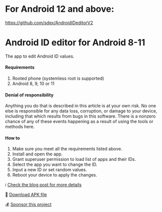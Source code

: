 # For Android 12 and above: 
https://github.com/sdex/AndroidIDeditorV2

# Android ID editor for Android 8-11
The app to edit Android ID values.

#### Requirements
1. Rooted phone (systemless root is supported)
2. Android 8, 9, 10 or 11

#### Denial of responsibility
Anything you do that is described in this article is at your own risk. No one else is responsible for any data loss, corruption, or damage to your device, including that which results from bugs in this software. There is a nonzero chance of any of these events happening as a result of using the tools or methods here.

#### How to
1. Make sure you meet all the requirements listed above.
2. Install and open the app. 
3. Grant superuser permission to load list of apps and their IDs.
4. Select the app you want to change the ID.
5. Input a new ID or set random values. 
6. Reboot your device to apply the changes. 

ℹ️ [Check the blog post for more details](https://medium.com/@sdex/how-to-change-android-id-on-oreo-with-root-a71ebbc38cec)

💾 [Download APK file](https://github.com/sdex/AndroidIDeditor/releases/tag/1.1)

💰 [Sponsor this project](https://www.buymeacoffee.com/sdex)
